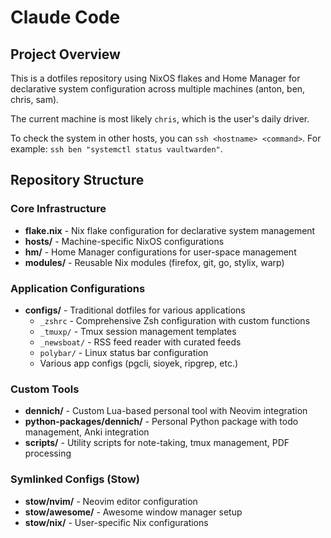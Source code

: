 # Claude Code

## Project Overview

This is a dotfiles repository using NixOS flakes and Home Manager for declarative system configuration across multiple machines (anton, ben, chris, sam).

The current machine is most likely `chris`, which is the user's daily driver.

To check the system in other hosts, you can `ssh <hostname> <command>`. For example: `ssh ben "systemctl status vaultwarden"`.


## Repository Structure

### Core Infrastructure

- **flake.nix** - Nix flake configuration for declarative system management
- **hosts/** - Machine-specific NixOS configurations
- **hm/** - Home Manager configurations for user-space management
- **modules/** - Reusable Nix modules (firefox, git, go, stylix, warp)

### Application Configurations

- **configs/** - Traditional dotfiles for various applications
  - `_zshrc` - Comprehensive Zsh configuration with custom functions
  - `_tmuxp/` - Tmux session management templates
  - `_newsboat/` - RSS feed reader with curated feeds
  - `polybar/` - Linux status bar configuration
  - Various app configs (pgcli, sioyek, ripgrep, etc.)

### Custom Tools

- **dennich/** - Custom Lua-based personal tool with Neovim integration
- **python-packages/dennich/** - Personal Python package with todo management, Anki integration
- **scripts/** - Utility scripts for note-taking, tmux management, PDF processing

### Symlinked Configs (Stow)

- **stow/nvim/** - Neovim editor configuration
- **stow/awesome/** - Awesome window manager setup
- **stow/nix/** - User-specific Nix configurations
